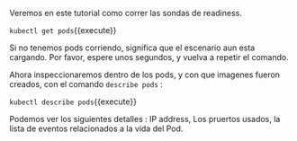 Veremos en este tutorial como correr las sondas de readiness.

`kubectl get pods`{{execute}}

Si no tenemos pods corriendo, significa que el escenario aun esta cargando. Por favor, espere unos segundos, y vuelva a repetir el comando. 

Ahora inspeccionaremos dentro de los pods, y con que imagenes fueron creados, con el comando `describe pods` :

`kubectl describe pods`{{execute}}

Podemos ver los siguientes detalles : IP address, Los pruertos usados, la lista de eventos relacionados a la vida del Pod.


